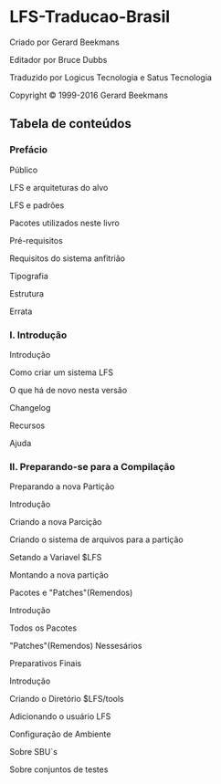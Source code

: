 # LFS-Traducao-Brasil


Criado por Gerard Beekmans

Editador por Bruce Dubbs

Traduzido por Logicus Tecnologia e Satus Tecnologia

Copyright © 1999-2016 Gerard Beekmans


## Tabela de conteúdos

### Prefácio

Público

LFS e arquiteturas do alvo

LFS e padrões

Pacotes utilizados neste livro

Pré-requisitos

Requisitos do sistema anfitrião

Tipografia

Estrutura

Errata


### I. Introdução

Introdução

Como criar um sistema LFS

O que há de novo nesta versão

Changelog

Recursos

Ajuda

### II. Preparando-se para a Compilação

  Preparando a nova Partição

Introdução

Criando a nova Parcição

Criando o sistema de arquivos para a partição

Setando a Variavel $LFS

Montando a nova partição

   Pacotes e "Patches"(Remendos)

Introdução

Todos os Pacotes

"Patches"(Remendos) Nessesários

   Preparativos Finais

Introdução

Criando o Diretório $LFS/tools

Adicionando o usuário LFS

Configuração de Ambiente

Sobre SBU`s

Sobre conjuntos de testes
